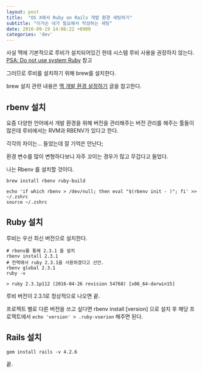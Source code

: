 ```yaml
---
layout: post
title:  "OS X에서 Ruby on Rails 개발 환경 세팅하기"
subtitle: "이거슨 내가 필요해서 작성하는 세팅"
date: 2016-09-19 14:06:22 +0900
categories: 'dev'
---
```


사실 맥에 기본적으로 루비가 설치되어있긴 한데 시스템 루비 사용을 권장하지 않는다. <a href="https://robots.thoughtbot.com/psa-do-not-use-system-ruby" target="_blank">PSA: Do not use system Ruby</a> 참고

그러므로 루비를 설치하기 위해 brew를 설치한다.

brew 설치 관련 내용은 <a href="http://dizy64.github.io/dev/2016/06/30/setting-up-the-development-environment-for-mac.html">맥 개발 환경 설정하기</a> 글을 참고한다.

## rbenv 설치

요즘 다양한 언어에서 개발 환경을 위해 버전을 관리해주는 버전 관리를 해주는 툴들이 많은데 루비에서는 RVM과 RBENV가 있다고 한다.

각각의 차이는... 들었는데 잘 기억은 안난다;

환경 변수를 많이 변형하다보니 자주 꼬이는 경우가 많고 무겁다고 들었다. 

나는 Rbenv 를 설치할 것이다. 

```shell
brew install rbenv ruby-build

echo 'if which rbenv > /dev/null; then eval "$(rbenv init - )"; fi' >> ~/.zshrc
source ~/.zshrc
```

## Ruby 설치

루비는 우선 최신 버전으로 설치한다.

```shell
# rbenv를 통해 2.3.1 을 설치
rbenv install 2.3.1
# 전역에서 ruby 2.3.1을 사용하겠다고 선언.
rbenv global 2.3.1
ruby -v

> ruby 2.3.1p112 (2016-04-26 revision 54768) [x86_64-darwin15]
```

루비 버전이 2.3.1로 정상적으로 나오면 끝.

프로젝트 별로 다른 버전을 쓰고 싶다면 rbenv install [version] 으로 설치 후 해당 프로젝트에서 `echo 'version' > .ruby-vserion` 해주면 된다.


## Rails 설치

```shell
gem install rails -v 4.2.6
```

끝. 



